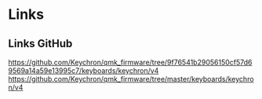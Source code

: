 # Links
## Links GitHub

https://github.com/Keychron/qmk_firmware/tree/9f76541b29056150cf57d69569a14a59e13995c7/keyboards/keychron/v4   
https://github.com/Keychron/qmk_firmware/tree/master/keyboards/keychron/v4
